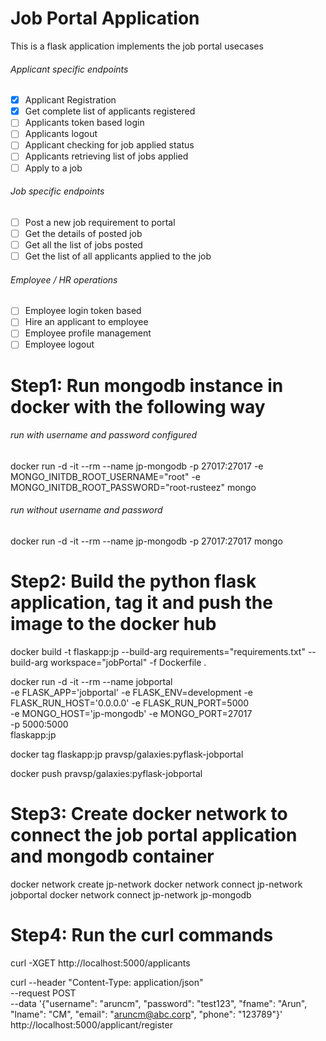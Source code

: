 # Job Portal Application
This is a flask application implements the job portal usecases 

###### Applicant specific endpoints
- [X] Applicant Registration
- [X] Get complete list of applicants registered
- [ ] Applicants token based login
- [ ] Applicants logout
- [ ] Applicant checking for job applied status
- [ ] Applicants retrieving list of jobs applied
- [ ] Apply to a job

###### Job specific endpoints
- [ ] Post a new job requirement to portal
- [ ] Get the details of posted job
- [ ] Get all the list of jobs posted
- [ ] Get the list of all applicants applied to the job

###### Employee / HR operations
- [ ] Employee login token based
- [ ] Hire an applicant to employee
- [ ] Employee profile management
- [ ] Employee logout

# Step1: Run mongodb instance in docker with the following way

###### run with username and password configured
docker run -d -it --rm --name jp-mongodb -p 27017:27017 -e MONGO_INITDB_ROOT_USERNAME="root" -e MONGO_INITDB_ROOT_PASSWORD="root-rusteez" mongo
###### run without username and password
docker run -d -it --rm --name jp-mongodb -p 27017:27017  mongo

# Step2: Build the python flask application, tag it and push the image to the docker hub
docker build -t flaskapp:jp --build-arg requirements="requirements.txt" --build-arg workspace="jobPortal" -f Dockerfile .

docker run -d -it --rm --name jobportal \
 -e FLASK_APP='jobportal' -e FLASK_ENV=development -e FLASK_RUN_HOST='0.0.0.0' -e FLASK_RUN_PORT=5000 \
 -e MONGO_HOST='jp-mongodb' -e MONGO_PORT=27017 \
 -p 5000:5000 \
 flaskapp:jp

docker tag flaskapp:jp pravsp/galaxies:pyflask-jobportal

docker push pravsp/galaxies:pyflask-jobportal

# Step3: Create docker network to connect the job portal application and mongodb container

docker network create jp-network
docker network connect jp-network jobportal
docker network connect jp-network jp-mongodb

# Step4: Run the curl commands

curl -XGET http://localhost:5000/applicants

curl --header "Content-Type: application/json" \
 --request POST \
 --data '{"username": "aruncm", "password": "test123", "fname": "Arun", "lname": "CM", "email": "aruncm@abc.corp", "phone": "123789"}' \
 http://localhost:5000/applicant/register

